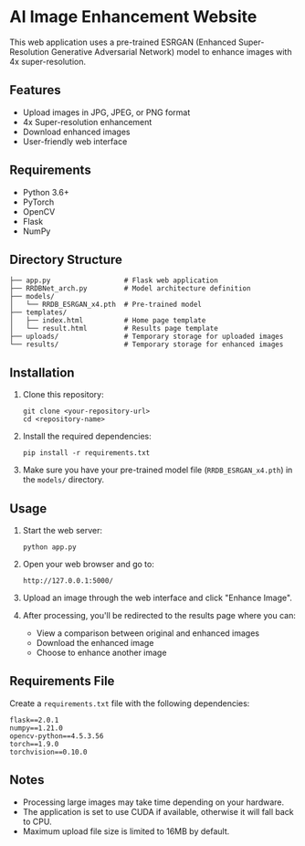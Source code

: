 # AI Image Enhancement Website

This web application uses a pre-trained ESRGAN (Enhanced Super-Resolution Generative Adversarial Network) model to enhance images with 4x super-resolution.

## Features

- Upload images in JPG, JPEG, or PNG format
- 4x Super-resolution enhancement
- Download enhanced images
- User-friendly web interface

## Requirements

- Python 3.6+
- PyTorch
- OpenCV
- Flask
- NumPy

## Directory Structure

```
├── app.py                  # Flask web application
├── RRDBNet_arch.py         # Model architecture definition
├── models/
│   └── RRDB_ESRGAN_x4.pth  # Pre-trained model
├── templates/
│   ├── index.html          # Home page template
│   └── result.html         # Results page template
├── uploads/                # Temporary storage for uploaded images
└── results/                # Temporary storage for enhanced images
```

## Installation

1. Clone this repository:
   ```
   git clone <your-repository-url>
   cd <repository-name>
   ```

2. Install the required dependencies:
   ```
   pip install -r requirements.txt
   ```

3. Make sure you have your pre-trained model file (`RRDB_ESRGAN_x4.pth`) in the `models/` directory.

## Usage

1. Start the web server:
   ```
   python app.py
   ```

2. Open your web browser and go to:
   ```
   http://127.0.0.1:5000/
   ```

3. Upload an image through the web interface and click "Enhance Image".

4. After processing, you'll be redirected to the results page where you can:
   - View a comparison between original and enhanced images
   - Download the enhanced image
   - Choose to enhance another image

## Requirements File

Create a `requirements.txt` file with the following dependencies:

```
flask==2.0.1
numpy==1.21.0
opencv-python==4.5.3.56
torch==1.9.0
torchvision==0.10.0
```

## Notes

- Processing large images may take time depending on your hardware.
- The application is set to use CUDA if available, otherwise it will fall back to CPU.
- Maximum upload file size is limited to 16MB by default.